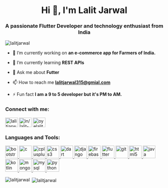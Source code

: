 <h1 align="center">Hi 👋, I'm Lalit Jarwal</h1>
<h3 align="center">A passionate Flutter Developer and technology enthusiast from India</h3>

<p align="left"> <img src="https://komarev.com/ghpvc/?username=lalitjarwal" alt="lalitjarwal" /> </p>

- 🔭 I’m currently working on **an e-commerce app for Farmers of India.**

- 🌱 I’m currently learning **REST APIs**

- 💬 Ask me about **Futter**

- 📫 How to reach me **lalitjarwal315@gmial.com**

- ⚡ Fun fact **I am a 9 to 5 developer but it's PM to AM.**

<p align="left">
<h3 align="left">Connect with me:</h3>
<a href="https://dev.to/lalitjarwal" target="blank"><img align="center" src="https://cdn.jsdelivr.net/npm/simple-icons@3.0.1/icons/dev-dot-to.svg" alt="lalitjarwal" height="30" width="40" /></a>
<a href="https://linkedin.com/in/in/lalit-jarwal/" target="blank"><img align="center" src="https://cdn.jsdelivr.net/npm/simple-icons@3.0.1/icons/linkedin.svg" alt="in/lalit-jarwal/" height="30" width="40" /></a>
<a href="https://instagram.com/oyelalit" target="blank"><img align="center" src="https://cdn.jsdelivr.net/npm/simple-icons@3.0.1/icons/instagram.svg" alt="oyelalit" height="30" width="40" /></a>
</p>

<h3 align="left">Languages and Tools:</h3>
<p align="left"> <a href="https://getbootstrap.com" target="_blank"> <img src="https://devicons.github.io/devicon/devicon.git/icons/bootstrap/bootstrap-plain.svg" alt="bootstrap" width="40" height="40"/> </a> <a href="https://www.cprogramming.com/" target="_blank"> <img src="https://devicons.github.io/devicon/devicon.git/icons/c/c-original.svg" alt="c" width="40" height="40"/> </a> <a href="https://www.w3schools.com/cpp/" target="_blank"> <img src="https://devicons.github.io/devicon/devicon.git/icons/cplusplus/cplusplus-original.svg" alt="cplusplus" width="40" height="40"/> </a> <a href="https://www.w3schools.com/css/" target="_blank"> <img src="https://devicons.github.io/devicon/devicon.git/icons/css3/css3-original-wordmark.svg" alt="css3" width="40" height="40"/> </a> <a href="https://dart.dev" target="_blank"> <img src="https://www.vectorlogo.zone/logos/dartlang/dartlang-icon.svg" alt="dart" width="40" height="40"/> </a> <a href="https://www.djangoproject.com/" target="_blank"> <img src="https://devicons.github.io/devicon/devicon.git/icons/django/django-original.svg" alt="django" width="40" height="40"/> </a> <a href="https://firebase.google.com/" target="_blank"> <img src="https://www.vectorlogo.zone/logos/firebase/firebase-icon.svg" alt="firebase" width="40" height="40"/> </a> <a href="https://flutter.dev" target="_blank"> <img src="https://www.vectorlogo.zone/logos/flutterio/flutterio-icon.svg" alt="flutter" width="40" height="40"/> </a> <a href="https://git-scm.com/" target="_blank"> <img src="https://www.vectorlogo.zone/logos/git-scm/git-scm-icon.svg" alt="git" width="40" height="40"/> </a> <a href="https://www.w3.org/html/" target="_blank"> <img src="https://devicons.github.io/devicon/devicon.git/icons/html5/html5-original-wordmark.svg" alt="html5" width="40" height="40"/> </a> <a href="https://www.java.com" target="_blank"> <img src="https://devicons.github.io/devicon/devicon.git/icons/java/java-original-wordmark.svg" alt="java" width="40" height="40"/> </a> <a href="https://kotlinlang.org" target="_blank"> <img src="https://www.vectorlogo.zone/logos/kotlinlang/kotlinlang-icon.svg" alt="kotlin" width="40" height="40"/> </a> <a href="https://www.mongodb.com/" target="_blank"> <img src="https://devicons.github.io/devicon/devicon.git/icons/mongodb/mongodb-original-wordmark.svg" alt="mongodb" width="40" height="40"/> </a> <a href="https://www.mysql.com/" target="_blank"> <img src="https://devicons.github.io/devicon/devicon.git/icons/mysql/mysql-original-wordmark.svg" alt="mysql" width="40" height="40"/> </a> <a href="https://www.python.org" target="_blank"> <img src="https://devicons.github.io/devicon/devicon.git/icons/python/python-original.svg" alt="python" width="40" height="40"/> </a> </p>

<p><img align="left" src="https://github-readme-stats.vercel.app/api/top-langs/?username=lalitjarwal&layout=compact" alt="lalitjarwal" /></p>

<p>&nbsp;<img align="center" src="https://github-readme-stats.vercel.app/api?username=lalitjarwal&show_icons=true" alt="lalitjarwal" /></p>


